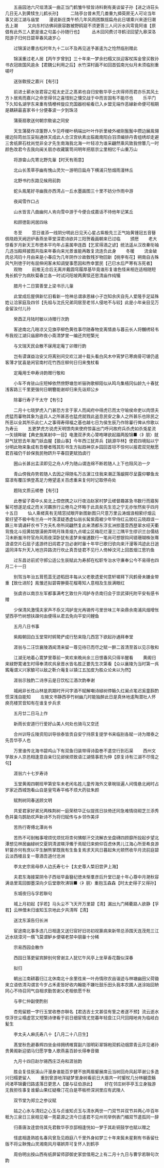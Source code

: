 <!-- { "loadSidebar": true } -->
　　五亩园池六尺垣清溪一曲正当门鹤雏牛犊皆诗料剩有美谈留子孙【进之诗荘头几日无人到黄犊生儿鹤长孙】
　　二陆亭台昔未荒几畨重九揷萸房无人可论当年事又说江湖与庙堂
　　漫说新庄类午桥几年风雨困飘揺扁舟此日堪乘兴来逐归潮去上潮
　　又向东村访佛祠衰容数被野鸥窥不须更答三人问沂水风雩竟阿谁【原倡有此外三人更是谁之句盖小孙随行也】
　　丛木回冈费讨寻鹤泾回望九皋深洛阳游子归何日碧草春风歳岁心

　　过锦溪访曹古松时年九十二以不及再见送予甚逺为之怆然临别赠此

　　锦溪重过老人居【丙午岁曾到】三十年来一梦余扫榻又扶迎客杖挥金曾买敎孙书衣冠故国风逾永【君魏公利用之后】水竹深村画不如回首弧南光似月未须临别重嗟吁

　　送张敎授之嘉兴【有引】

　　前进士蕲水张君容之程太史正之髙弟也自归安敎华亭士庆得师而君亦乐其风土方卜居焉而嘉兴之命至得邻之喜惜别之懐交战于中而言固有不能尽也
　　乐平门下久知名湖学东来重有情楩梓旋应充国器枌榆看已入乡盟无端作恶縁新命便可相期是耦耕最喜家书十分便春波一夕到珠泾

　　蒲葵扇歌送何朝宗敎谕之同安

　　天生蒲葵作凉箑野人乍见呼椶叶柄端出叶叶作折里棱外棱刚鬛鬛中攒边展鳯翎接边际筠丝压妥贴通体天成此人合汉宫纨素出翦裁南阳白羽须编排丹青组绣却走避三舍纸屏石枕尚觉非全才先生南海我北海一叶轻凉为谁采翩然乘风致我傍簟几一时颜色改君今去我向闽关扇亦收藏箧笥间明年把扇京尘里相忆千山重万山

　　将游畲山先寄北野先軰【时天有雨意】

　　北山长羡草亭幽有愧山灵欠一游明日扁舟下横浦只愁烟雨漫林丘

　　北野书约东路见候用前韵

　　蛇头鳯尾好寻幽我亦西湾占一丘水墨画图三十里不妨分作雨中游

　　夜闻雪作口占

　　山水皆言八曲幽何人肯向雪中游于今便合成嘉话不待他年记某丘

　　和顾徳彰闲居四咏

　　冬至
　　窓日谁添一线阴分明此日见天心星占紫极先三正气始黄锺冠五音簮佩晓趋天阙迥炉香燕坐草堂深君诗欲并三阳贺羲画朝来已过临
　　颁厯
　　老大惊看岁月新天王布徳本平均年占喜属申连酉【乞浆得酒之谚】统法遥从汉改秦衔袖几违当殿拜披图共指来年春向来光景谁能再敢复流连负此身
　　冬暖
　　流金破肉总鸿钧十月由来是小春应为几年阴作沴故敎残岁物回新【桃李有花】朔南自古殊风气刑徳于时有屈伸闲客未知调燮事愿因和煦幸罢民【己巳水后严寒有冻死者】
　　观物
　　前推无合后无离并戴圆穹履厚基毕竟谁形复谁色怪来相迕适相随短鳬长鹤宁为病秋菊春兰各一时试问阳坡两黄犊还思清庙作纯犠

　　腊月十二日寳善堂上梁书示儿軰

　　此堂成后屋俱新忆旧看新一怆神总谓承恩縁小子岂知余庆自先人爱隆手足延殊姓让洽家庭及四邻【先祖与沈氏兄弟同居至老邻人侵地不与较】此是小年亲目见万金留汝付儿孙

　　癸酉正月陆时敏以诗赠行次韵

　　客途南北几暄凉又见旗亭柳色黄徃事尽随春物变离情直与暮云长人将黼绣轻韦布我视江湖只庙廊昨夜小斋清梦里一编还共短檠光

　　与文瑞天民会散不寐用定庵丁卯赠行韵

　　岂有谟谋益治安又将离别间交欢江湖十载头看白风木中宵梦已寒病骨可堪仍逺客薄才犹喜是闲官南村花竹西庄柳何日归来曳杖看

　　定庵用壬申寿诗韵赠行敬和

　　小车不肯驻山庄短棹依然傍野塘忽听骊驹歌柳陌似从鸣鸟集梧冈仙龄九十春犹浅客路三千里更强何日朝簪能谢却归来先诣郑公乡

　　除曓行寿子干太守【有引】

　　二月十七晓梦虎入门甚恐方言于家人而闻府中得虎已而太守喻侯命吏以肉馈夫虎猛而曓物其象为盗兵人之所甚恶也猛虎就戮此盗息民安之象人之所甚乐也除民之所恶以全其所乐此仁人之事得寿得福之基也越七日为侯生辰乃作除曓行俾从伶歌以为寿云
　　五更梦虎方说虎天明馈肉来使府惊喜出门呼问故府兵杀虎如杀兎星流一矢镜眸破【典史施某射中一目】电激双矛夹心膂咆哮欲起蹋两股锦■〈衤朋〉就舁气犹怒去年海门妖血腥【狼山事】今年西江犹弄兵【姚源华林】使君四境贴以宁分明此物来象成有吾梗者残其形书生方拟趋神京乡园回首坦不惊何以报君双兕觥愿君百福仍千龄保我民物跻升平春田更赋驺虞行

　　圌山长甚出孟渎即见之舟人呼为随山谓连绵不断若随人上下也阻风泊一夕

　　青山傍我舟势若随人去因之得随名万古濵江住我来潮正落龈腭尽呈露仰攀鱼龙窟凛有覆压惧登髙足力倦望逺关百虑重来复何时记取停舟处

　　题陆文质云槎巻【有引】

　　此巻留子斋中乆矣北上倥偬携之以行夜泊赵家村梦云槎督趣甚急书数行而寤髣髴可想遂足成之而关河覉旅行云倦鸟之怀略于此具矣先生览之宁无亦怅然矣乎四月十五日
　　仙人乘槎真有无晴窓拭眼开新图新图只尺意万里云涛烟浪相萦纡烟云萦纡望不极中有兰舟一叶荡漾疑慿虚仙翁长髯紫霞裾少年早侍红云居红云晓趋误一蹶三年谪诵轩农书下方夭札帝所闵翩然复此来清都东浮玄洲掠蓬壶西歴翠水经天衢背挽北斗招黄姑银潢俯弄明月珠青烟九点嗟尘区梅花烂漫三江隅平生缪识兰台儒结习未断蚩泠符官舟风雨夜深卧犹有逺梦来催逋数行一笔尚可想银钩间错珊瑚株张骞浪语空片石屈子逺游终旧闾君才岂必谢时軰十年早已歌归欤向来汗漫等鸿迹此日逍遥同泽车升天入地岂异路流行坎止真吾徒君不见行人倚棹汶河上回首烟江思钓鱼

　　过东昌访前贰守郝公适公生辰赋此为寿郝在松职专治水守亷奉公今不易得也四月二十一日

　　别驾当年治五茸苞苴无迹稻田丰每从父老歌遗爱何意轩墀拜下风鹤骨未嫌金带重【致仕进阶】鳯雏还拟碧霄翀葵花榴蕚知人意相及生辰满眼红

　　张虞咨以南京左军都事满考乞致仕升鸿胪寺丞南归会于崇武驿托附平安有感书赠

　　少保清风激懦夫家声不忝又鸿胪宠光再锡传弓里世味三年染鼎余南浦风烟增怅望西亭竹树想扶疎何由便得从君去免向平安问鲤鱼

　　五月八日书事

　　紫殿朝回白玉堂常时鹓鹭俨成行愁来隐几西窓下欲起孙通拜奉堂

　　涯翁与二汪饮襄陵酒闻清来留一尊见待已而尽之赋一醉二首清至首以见示敬和

　　江湖无地着心寛梦里尊前一笑欢来晩尚余三日恨春风只得半醒看
　　黄阁归来緑野寛诸生时得奉清欢呉泉晋水皆名胜正要先生次第看【众以襄陵为当时第一呉寗庵谓义兴家酿可以敌之靳介庵复以镇江五加皮为胜众论未以为然】

　　涯翁示独酌二诗序云是日饮松江酒次韵奉谢

　　城阙非长徃山林是夙期时开问字酒不赋解嘲诗緑树停觞久红阑点笔迟奚童斟酌惯深浅自能知
　　左掖文书静西亭竹树幽几时能独醉此日是真休地逺陶潜社人怀庾亮楼赏音知有在谁复步兵求

　　五月廿二日马上作

　　新雨长安道行行爱好山美人何处也骑马又空还

　　合州训导丘陵资阳训导徐泰皆贡自安宁持原复提学书来临别各赋一诗为赠泰之先吾华亭人也

　　万里谁传北海书碧鸡山下有双鱼归装带得诗盈巻不遣空行到石渠
　　西州文学故乡人京邑相逢意自亲归见邺侯烦致语江湖情事若为伸【原复诗有江湖不尽情之句】

　　涯翁六十七岁寿诗

　　玉堂黄阁四朝班甲第安车未老闲名姓儿童传海外文章琬琰遍人间情悬北阙时占岁家近西城饱看山自是皇穹寿平格不烦大药驻朱颜

　　赋荆树同春送顾文明

　　共爱君家好弟兄两株荆树一庭荣秾华正似提孩日扶倚还同急难情绕砌芝兰添秀色并巢乌鹊助欢声新诗不为将归赋传与乡邻作美评

　　苦热行寄傅北潭尚书

　　苦热不可耐触事增烦忧烦忧将柰何怫郁汗交流解衣坐盘礴四顾靡所投起步望北潭想见林居幽緑树交夏阴清波暎浮鯈于焉赋归来俯仰百虑休男儿江海心所至希良游轩裳亦何有庶以平生酬熊掌既我有生鱼复焉求天风日暮起朱光顿然收华月流前庭碧云淡西楼且复一尊酒吾道付沧洲

　　李太史宗易母恭人边氏寿七十【太史尊人楘旧尝尹上海】

　　夫君东海接棠阴令子西垣早盍簮纪徳未惭羣彦后升堂已是十年心尊中月滟秋容满诰里鸾回御墨深向夕后堂歌吹沸锦■〈衤朋〉重抱玉森森【时太史得子又得孙】

　　东城夜归与孚若聨句

　　城上月初起【孚若】马头尘不飞天开万里碧【清】漏出九门稀衢路人欲静【孚若】云林僧未归谁知玉京地此夕共清晖【清】

　　送沈东溪告归长洲

　　宦途南北事多违几日相逢又送归官好旧坊初视篆病来新带总添围天连茂苑三江近水绕漳河一鴈飞莫谓鲈乡便堪老禁中朋軰十分稀

　　宗易西园会散作

　　西园日落更留宾醉别何曾谢主人犹忆午风亭上坐草香花馥似深春

　　拟归

　　朝出江南耕暮归江北休南北十余里徃来一叶舟情欣农亩谐迹与林塘幽田父荷锄来立语依清沟谓言今岁占禾麦皆好收内翰能不嫌社鼓乐田头我本农圃人迷涂始回辀同心不待召同气自相求勤苦谢父老相依愿千秋

　　与李仁仲副使酌别

　　杏苑留题一字行玉堂收巻亦聨名【君选吉士文甚佳有訾之者遂不预】流云逝水惊浮世尘榻虚窓又短檠诗律看于前日细宦情尤觉暮年轻盘江只尺回翔地肯为临岐白髪生

　　李太夫人麻氏寿八十【八月二十八日生】

　　髙堂秋色避春辉四坐金绯拥绣帷寳副六珈明彩翠锦袍双鹤动烟霏青云并见诸孙贵黄阁新迎驷马归愿学鲁人歌燕喜百龄长得奉音徽

　　九月十四日赵尔锡西庄泛舟和涯翁韵

　　胜会复佳辰溪山汗漫身谁能百岁健不放两眉颦展席云当树回舟风起苹谢公多逸兴归榻更留人
　　重到曾游地浑疑梦里身树看前日大眉共一时颦杖几分林樾壶觞间渚苹锦囊归路逺落日更思人【屡与征伯游此】
　　好在邻庄树亭亭玉立身独游无我拒徃事复谁颦山果红疑橡汀花白是苹板桥深涧里应有武陵人

　　双节堂为郑立之参议赋

　　姑之心氷与清妇之心玉与贞谁知贞玉与清氷两世一门双节并双节并两心毕百年秪为三泉日三泉相见堪一莞葛源之流今日逺君不见州司举例表门楣双节遣孤同一辞

　　归善唐汝逹尝侍其先君敎华亭京邸相逢恍如一梦于其赴铜鼓学也赋以赠之

　　怪底相逢熟姓名春风曾及见趋庭八千里外身如梦三十年来鬓未星剩有书香留仕版不将尘鞅愧山灵湘南风月堪娯弄可复怀人到鹤亭

　　周伯明出按山西有纸屏留师邵御史家尝借用之上有二月十九日与曹孚若聨句次韵

